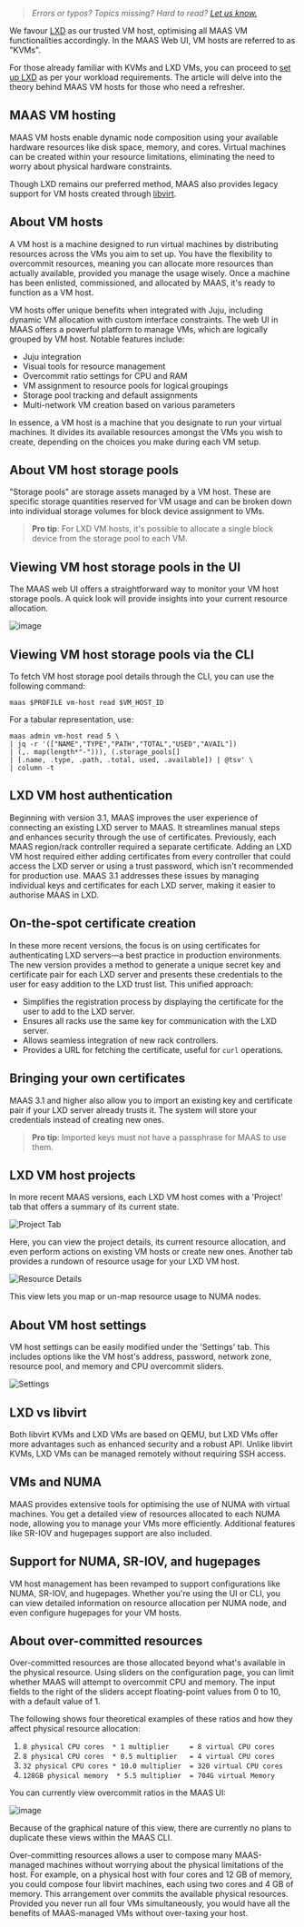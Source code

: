 > *Errors or typos? Topics missing? Hard to read? <a href="https://docs.google.com/forms/d/e/1FAIpQLScIt3ffetkaKW3gDv6FDk7CfUTNYP_HGmqQotSTtj2htKkVBw/viewform?usp=pp_url&entry.1739714854=https://maas.io/docs/virtual-machines" target = "_blank">Let us know.</a>*

We favour [LXD](https://linuxcontainers.org/lxd/introduction/) as our trusted VM host, optimising all MAAS VM functionalities accordingly. In the MAAS Web UI, VM hosts are referred to as "KVMs".

For those already familiar with KVMs and LXD VMs, you can proceed to [set up LXD](/t/how-to-manage-virtual-machines/5148) as per your workload requirements. The article will delve into the theory behind MAAS VM hosts for those who need a refresher.

## MAAS VM hosting

MAAS VM hosts enable dynamic node composition using your available hardware resources like disk space, memory, and cores. Virtual machines can be created within your resource limitations, eliminating the need to worry about physical hardware constraints. 

Though LXD remains our preferred method, MAAS also provides legacy support for VM hosts created through [libvirt](https://ubuntu.com/server/docs/virtualization-libvirt).

## About VM hosts

A VM host is a machine designed to run virtual machines by distributing resources across the VMs you aim to set up. You have the flexibility to overcommit resources, meaning you can allocate more resources than actually available, provided you manage the usage wisely. Once a machine has been enlisted, commissioned, and allocated by MAAS, it's ready to function as a VM host. 

VM hosts offer unique benefits when integrated with Juju, including dynamic VM allocation with custom interface constraints. The web UI in MAAS offers a powerful platform to manage VMs, which are logically grouped by VM host. Notable features include:

- Juju integration
- Visual tools for resource management
- Overcommit ratio settings for CPU and RAM
- VM assignment to resource pools for logical groupings
- Storage pool tracking and default assignments
- Multi-network VM creation based on various parameters

In essence, a VM host is a machine that you designate to run your virtual machines. It divides its available resources amongst the VMs you wish to create, depending on the choices you make during each VM setup.

## About VM host storage pools

"Storage pools" are storage assets managed by a VM host. These are specific storage quantities reserved for VM usage and can be broken down into individual storage volumes for block device assignment to VMs.

>**Pro tip**: For LXD VM hosts, it's possible to allocate a single block device from the storage pool to each VM.

## Viewing VM host storage pools in the UI

The MAAS web UI offers a straightforward way to monitor your VM host storage pools. A quick look will provide insights into your current resource allocation.

![image](https://discourse-maas-io-uploads.s3.us-east-1.amazonaws.com/original/1X/3387f256f9bd02f7fc2079f119377305256973c8.jpeg)

## Viewing VM host storage pools via the CLI

To fetch VM host storage pool details through the CLI, you can use the following command:

```nohighlight
maas $PROFILE vm-host read $VM_HOST_ID
```

For a tabular representation, use:

```nohighlight
maas admin vm-host read 5 \
| jq -r '(["NAME","TYPE","PATH","TOTAL","USED","AVAIL"]) 
| (,. map(length*"-"))), (.storage_pools[] 
| [.name, .type, .path, .total, used, .available]) | @tsv' \
| column -t
```

## LXD VM host authentication

Beginning with version 3.1, MAAS improves the user experience of connecting an existing LXD server to MAAS. It streamlines manual steps and enhances security through the use of certificates. Previously, each MAAS region/rack controller required a separate certificate. Adding an LXD VM host required either adding certificates from every controller that could access the LXD server or using a trust password, which isn't recommended for production use. MAAS 3.1 addresses these issues by managing individual keys and certificates for each LXD server, making it easier to authorise MAAS in LXD.

## On-the-spot certificate creation

In these more recent versions, the focus is on using certificates for authenticating LXD servers—a best practice in production environments. The new version provides a method to generate a unique secret key and certificate pair for each LXD server and presents these credentials to the user for easy addition to the LXD trust list. This unified approach:

- Simplifies the registration process by displaying the certificate for the user to add to the LXD server.
- Ensures all racks use the same key for communication with the LXD server.
- Allows seamless integration of new rack controllers.
- Provides a URL for fetching the certificate, useful for `curl` operations.

## Bringing your own certificates

MAAS 3.1 and higher also allow you to import an existing key and certificate pair if your LXD server already trusts it. The system will store your credentials instead of creating new ones. 

>**Pro tip**: Imported keys must not have a passphrase for MAAS to use them.

## LXD VM host projects

In more recent MAAS versions, each LXD VM host comes with a 'Project' tab that offers a summary of its current state. 

![Project Tab](https://discourse-maas-io-uploads.s3.us-east-1.amazonaws.com/original/2X/e/e0cc264a17d67f9530ff8c2ef2bb9522fed0749a.png)

Here, you can view the project details, its current resource allocation, and even perform actions on existing VM hosts or create new ones. Another tab provides a rundown of resource usage for your LXD VM host. 

![Resource Details](https://discourse-maas-io-uploads.s3.us-east-1.amazonaws.com/original/2X/d/d67cf384d6fe903274893eb50a098518d2c1295d.png)

This view lets you map or un-map resource usage to NUMA nodes.

## About VM host settings

VM host settings can be easily modified under the 'Settings' tab. This includes options like the VM host's address, password, network zone, resource pool, and memory and CPU overcommit sliders.

![Settings](https://discourse-maas-io-uploads.s3.us-east-1.amazonaws.com/original/2X/2/253afc122d61145be656bb5c3811f9b6c6caa708.png)

## LXD vs libvirt

Both libvirt KVMs and LXD VMs are based on QEMU, but LXD VMs offer more advantages such as enhanced security and a robust API. Unlike libvirt KVMs, LXD VMs can be managed remotely without requiring SSH access.

## VMs and NUMA

MAAS provides extensive tools for optimising the use of NUMA with virtual machines. You get a detailed view of resources allocated to each NUMA node, allowing you to manage your VMs more efficiently. Additional features like SR-IOV and hugepages support are also included.

## Support for NUMA, SR-IOV, and hugepages

VM host management has been revamped to support configurations like NUMA, SR-IOV, and hugepages. Whether you're using the UI or CLI, you can view detailed information on resource allocation per NUMA node, and even configure hugepages for your VM hosts.

## About over-committed resources

Over-committed resources are those allocated beyond what's available in the physical resource. Using sliders on the configuration page, you can limit whether MAAS will attempt to overcommit CPU and memory. The input fields to the right of the sliders accept floating-point values from 0 to 10, with a default value of 1.

The following shows four theoretical examples of these ratios and how they affect physical resource allocation:

1.  `8 physical CPU cores  * 1 multiplier     = 8 virtual CPU cores`
2.  `8 physical CPU cores  * 0.5 multiplier   = 4 virtual CPU cores`
3.  `32 physical CPU cores * 10.0 multiplier  = 320 virtual CPU cores`
4.  `128GB physical memory  * 5.5 multiplier  = 704G virtual Memory`

You can currently view overcommit ratios in the MAAS UI:

![image](https://discourse-maas-io-uploads.s3.us-east-1.amazonaws.com/original/1X/27a8f21392af3d29a500e33f99e1f79c578cf29c.jpeg) 

Because of the graphical nature of this view, there are currently no plans to duplicate these views within the MAAS CLI.

Over-committing resources allows a user to compose many MAAS-managed machines without worrying about the physical limitations of the host. For example, on a physical host with four cores and 12 GB of memory, you could compose four libvirt machines, each using two cores and 4 GB of memory.  This arrangement over commits the available physical resources. Provided you never run all four VMs simultaneously, you would have all the benefits of MAAS-managed VMs without over-taxing your host.
